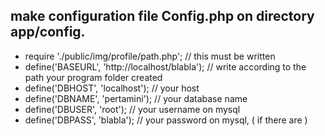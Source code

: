 ## make configuration file Config.php on directory app/config.

- require './public/img/profile/path.php'; // this must be written
- define('BASEURL', 'http://localhost/blabla'); // write according to the path your program folder created
- define('DBHOST', 'localhost'); // your host
- define('DBNAME', 'pertamini'); // your database name
- define('DBUSER', 'root'); // your username on mysql
- define('DBPASS', 'blabla'); // your password on mysql, ( if there are )
